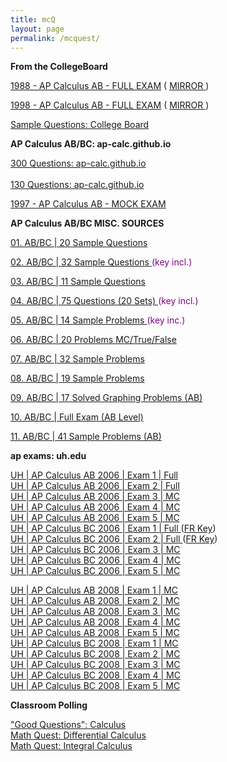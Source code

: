 ```yaml
---
title: mcQ
layout: page
permalink: /mcquest/
---
```


<strong>From the CollegeBoard</strong> <br />
  
<!-- 1988 FULL EXAM -->   
<a href="https://apcentral.collegeboard.com/apc/public/repository/calculcus-free-exam-1988.pdf" target="_blank">1988 - AP Calculus AB - FULL EXAM</a> ( <a href="../docs/apcalculus/apexams/fullexams/calculcus-free-exam-1988.pdf" target="_blank">MIRROR </a> ) 

<!-- 1998 FULL EXAM -->  
<a href="https://apcentral.collegeboard.com/apc/public/repository/calculcus-free-exam-1998.pdf" target="_blank">1998 - AP Calculus AB - FULL EXAM</a> ( <a href="../docs/apcalculus/apexams/fullexams/calculcus-free-exam-1998.pdf" target="_blank">MIRROR </a> ) 

<!-- Sample Questions from the the College Board course description -->
<a href="../docs/apcalculus/apexams/multiplechoice/mc_sample_ab_bc_cb_2013.pdf" target="_blank">Sample Questions: College Board</a> 

<strong>AP Calculus AB/BC: ap-calc.github.io</strong><br />  

<!-- ilearnmath.net Multiple Choice Questions for AP Calculus AB/BC -->
<a href="/mcq/" target="_blank"> 300 Questions: ap-calc.github.io </a><br />    
<a href="../docs/quest/questapcalculus.pdf" target="_blank"> 130 Questions: ap-calc.github.io</a>

<!-- 1997 Calculus AB MOCK EXAM - iLearnMath.net -->   
<a href="../docs/apcalculus/apexams/fullexams/mc_calcab_1997_mock.pdf" target="_blank">1997 - AP Calculus AB - MOCK EXAM </a> 
  
<strong>AP Calculus AB/BC MISC. SOURCES</strong>

<!-- 20 AP Calculus AB Problems from LHS -->
<a href="../docs/apcalculus/apexams/multiplechoice/01_mc_calc_ab_20p.pdf" target="_blank"> 01. AB/BC | 20 Sample Questions </a>

<!-- 32 AP Calculus AB Problems--> 
<a href="../docs/apcalculus/apexams/multiplechoice/02_mc_ab_32_problems.pdf" target="_blank">  02. AB/BC | 32 Sample Questions </a><font color=purple>(key incl.)</font>

<!-- 11 AP Calculus AB Problems from Newton HS? --> 
<a href="../docs/apcalculus/apexams/multiplechoice/03_mc_ab_11problems.pdf" target="_blank"> 03. AB/BC | 11 Sample Questions </a>
      
<!-- Sets AP Calculus AB Multiple Choice Problems from Designated Deriver Wiki -->  
<a href="../docs/apcalculus/apexams/multiplechoice/04_mc_multiple_choice_sets_1thru20.pdf" target="_blank">04. AB/BC | 75 Questions (20 Sets) </a><font color=purple>(key incl.)</font>

<!-- 14 MC Problems --> 
<a href="../docs/apcalculus/apexams/multiplechoice/05_mc_bc_14_problems.pdf" target="_blank"> 05. AB/BC | 14 Sample Problems </a> <font color=purple>(key inc.)</font>

<!-- 20 MC/TF Problems -->
<a href="../docs/apcalculus/apexams/multiplechoice/06_mc_calc_20problems.pdf" target="_blank"> 06. AB/BC | 20 Problems MC/True/False </a>  

<!-- 32 MC Problems AB/BC from Brandeis -->
<a href="../docs/apcalculus/apexams/multiplechoice/07_mc_bc_32_problems_brandeis.pdf" target="_blank"> 07. AB/BC | 32 Sample Problems </a>

<!-- 19 MC Problems AB/BC -->
<a href="../docs/apcalculus/apexams/multiplechoice/08_mc_ab_19questions.pdf" target="_blank"> 08. AB/BC | 19 Sample Problems </a><br />

<!-- 17 Graphing Calculus Problems - Solved - AP Calculus AB Level -->  
<a href="../docs/apcalculus/apexams/multiplechoice/09_mc_old_guide_key_solutions.pdf" target="_blank">   09. AB/BC | 17 Solved Graphing Problems (AB)  </a>

<!-- Spark Notes: AP Calculus AB | Full Exam -->
<a href="../docs/apcalculus/apexams/multiplechoice/10_sparknotes_ab_exam_full.pdf" target="_blank"> 10. AB/BC | Full Exam (AB Level)  </a>
<!-- 41 MC Problems AB Level -->   
<a href="../docs/apcalculus/apexams/multiplechoice/11_mc_ab_41questions.pdf" target="_blank">  11. AB/BC | 41 Sample Problems (AB) </a>
  
<strong>ap exams: uh.edu</strong><br />

<!-- UH 2006 Exams --> 
<a href="../docs/apcalculus/apexa../2006/2006_ab_exam1_full.pdf" target="_blank"> UH | AP Calculus AB 2006 | Exam 1 | Full </a> <br />
<a href="../docs/apcalculus/apexa../2006/2006_ab_exam2_full.pdf" target="_blank"> UH | AP Calculus AB 2006 | Exam 2 | Full </a> <br />
<a href="../docs/apcalculus/apexa../2006/2006_ab_exam3.pdf" target="_blank"> UH | AP Calculus AB 2006 | Exam 3 | MC </a> <br />
<a href="../docs/apcalculus/apexa../2006/2006_ab_exam4.pdf" target="_blank"> UH | AP Calculus AB 2006 | Exam 4 | MC </a> <br />
<a href="../docs/apcalculus/apexa../2006/2006_ab_exam5.pdf" target="_blank"> UH | AP Calculus AB 2006 | Exam 5 | MC </a> <br />
<a href="../docs/apcalculus/apexa../2006/2006_bc_exam1_full.pdf" target="_blank"> UH | AP Calculus BC 2006 | Exam 1 | Full </a> (<a href="../docs/apcalculus/apexa../2006/2006_bc_exam1_fr-solutions.pdf" target="_blank">FR Key</a>)<br />
<a href="../docs/apcalculus/apexa../2006/2006_bc_exam2_full.pdf" target="_blank"> UH | AP Calculus BC 2006 | Exam 2 | Full </a> (<a href="../docs/apcalculus/apexa../2006/2006_bc_exam2_fr-solutions.pdf" target="_blank">FR Key</a>) <br />
<a href="../docs/apcalculus/apexa../2006/2006_bc_exam3.pdf" target="_blank"> UH | AP Calculus BC 2006 | Exam 3 | MC </a> <br />
<a href="../docs/apcalculus/apexa../2006/2006_bc_exam4.pdf" target="_blank"> UH | AP Calculus BC 2006 | Exam 4 | MC </a> <br />
<a href="../docs/apcalculus/apexa../2006/2006_bc_exam5.pdf" target="_blank"> UH | AP Calculus BC 2006 | Exam 5 | MC </a> 
           
<!-- UH 2008 Exams --> 
<a href="../docs/apcalculus/apexa../2008/2008_ab_exam1.pdf" target="_blank"> UH | AP Calculus AB 2008 | Exam 1 | MC </a> <br />
<a href="../docs/apcalculus/apexa../2008/2008_ab_exam2.pdf" target="_blank"> UH | AP Calculus AB 2008 | Exam 2 | MC</a><br />
<a href="../docs/apcalculus/apexa../2008/2008_ab_exam3.pdf" target="_blank"> UH | AP Calculus AB 2008 | Exam 3 | MC </a> <br />
<a href="../docs/apcalculus/apexa../2008/2008_ab_exam4.pdf" target="_blank"> UH | AP Calculus AB 2008 | Exam 4 | MC </a> <br />
<a href="../docs/apcalculus/apexa../2008/2008_ab_exam5.pdf" target="_blank"> UH | AP Calculus AB 2008 | Exam 5 | MC </a> <br />
<a href="../docs/apcalculus/apexa../2008/2008_bc_exam1.pdf" target="_blank"> UH | AP Calculus BC 2008 | Exam 1 | MC</a> <br />
<a href="../docs/apcalculus/apexa../2008/2008_bc_exam2.pdf" target="_blank"> UH | AP Calculus BC 2008 | Exam 2 | MC </a> <br />
<a href="../docs/apcalculus/apexa../2008/2008_bc_exam3.pdf" target="_blank"> UH | AP Calculus BC 2008 | Exam 3 | MC</a> <br />
<a href="../docs/apcalculus/apexa../2008/2008_bc_exam4.pdf" target="_blank"> UH | AP Calculus BC 2008 | Exam 4 | MC </a> <br />
<a href="../docs/apcalculus/apexa../2008/2008_bc_exam5.pdf" target="_blank"> UH | AP Calculus BC 2008 | Exam 5 | MC </a> <br />

<strong>Classroom Polling</strong><br />
<!-- Polling Questions from "Good Project" and "Math Quest" -->
<a href="../docs/apcalculus/apexams/multiplechoice/mc_good_questions_calculus.pdf" target="_blank">"Good Questions": Calculus</a> <br />
<a href="../docs/quest/questdifferentialcalculus.pdf" target="_blank">Math Quest: Differential Calculus</a> <br />
<a href="../docs/quest/questintegralcalculus.pdf" target="_blank">Math Quest: Integral Calculus</a> <br />